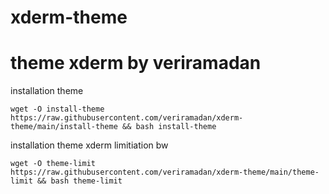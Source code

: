 # xderm-theme

# theme xderm by veriramadan

installation theme
```
wget -O install-theme https://raw.githubusercontent.com/veriramadan/xderm-theme/main/install-theme && bash install-theme
```

installation theme xderm limitiation bw
```
wget -O theme-limit https://raw.githubusercontent.com/veriramadan/xderm-theme/main/theme-limit && bash theme-limit
```

